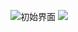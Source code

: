 ![初始界面](http://ww1.sinaimg.cn/large/005LD25rgy1fhutjjas97j311w06vjr8.jpg)
![](http://ww1.sinaimg.cn/large/005LD25rgy1fhutkg83k8j311x0eiq2y.jpg)
